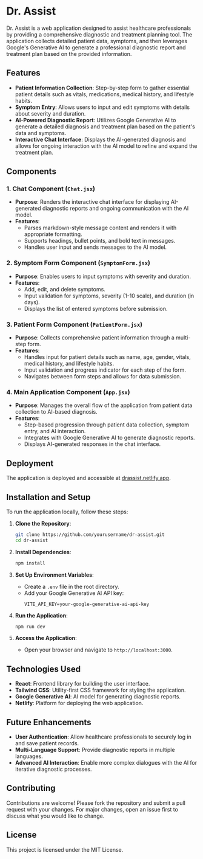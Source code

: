 
# Dr. Assist

Dr. Assist is a web application designed to assist healthcare professionals by providing a comprehensive diagnostic and treatment planning tool. The application collects detailed patient data, symptoms, and then leverages Google's Generative AI to generate a professional diagnostic report and treatment plan based on the provided information.

## Features

- **Patient Information Collection**: Step-by-step form to gather essential patient details such as vitals, medications, medical history, and lifestyle habits.
- **Symptom Entry**: Allows users to input and edit symptoms with details about severity and duration.
- **AI-Powered Diagnostic Report**: Utilizes Google Generative AI to generate a detailed diagnosis and treatment plan based on the patient's data and symptoms.
- **Interactive Chat Interface**: Displays the AI-generated diagnosis and allows for ongoing interaction with the AI model to refine and expand the treatment plan.

## Components

### 1. Chat Component (`Chat.jsx`)
- **Purpose**: Renders the interactive chat interface for displaying AI-generated diagnostic reports and ongoing communication with the AI model.
- **Features**:
  - Parses markdown-style message content and renders it with appropriate formatting.
  - Supports headings, bullet points, and bold text in messages.
  - Handles user input and sends messages to the AI model.

### 2. Symptom Form Component (`SymptomForm.jsx`)
- **Purpose**: Enables users to input symptoms with severity and duration.
- **Features**:
  - Add, edit, and delete symptoms.
  - Input validation for symptoms, severity (1-10 scale), and duration (in days).
  - Displays the list of entered symptoms before submission.

### 3. Patient Form Component (`PatientForm.jsx`)
- **Purpose**: Collects comprehensive patient information through a multi-step form.
- **Features**:
  - Handles input for patient details such as name, age, gender, vitals, medical history, and lifestyle habits.
  - Input validation and progress indicator for each step of the form.
  - Navigates between form steps and allows for data submission.

### 4. Main Application Component (`App.jsx`)
- **Purpose**: Manages the overall flow of the application from patient data collection to AI-based diagnosis.
- **Features**:
  - Step-based progression through patient data collection, symptom entry, and AI interaction.
  - Integrates with Google Generative AI to generate diagnostic reports.
  - Displays AI-generated responses in the chat interface.

## Deployment

The application is deployed and accessible at [drassist.netlify.app](https://drassist.netlify.app).

## Installation and Setup

To run the application locally, follow these steps:

1. **Clone the Repository**:
    ```bash
    git clone https://github.com/yourusername/dr-assist.git
    cd dr-assist
    ```

2. **Install Dependencies**:
    ```bash
    npm install
    ```

3. **Set Up Environment Variables**:
   - Create a `.env` file in the root directory.
   - Add your Google Generative AI API key:
     ```
     VITE_API_KEY=your-google-generative-ai-api-key
     ```

4. **Run the Application**:
    ```bash
    npm run dev
    ```

5. **Access the Application**:
   - Open your browser and navigate to `http://localhost:3000`.

## Technologies Used

- **React**: Frontend library for building the user interface.
- **Tailwind CSS**: Utility-first CSS framework for styling the application.
- **Google Generative AI**: AI model for generating diagnostic reports.
- **Netlify**: Platform for deploying the web application.

## Future Enhancements

- **User Authentication**: Allow healthcare professionals to securely log in and save patient records.
- **Multi-Language Support**: Provide diagnostic reports in multiple languages.
- **Advanced AI Interaction**: Enable more complex dialogues with the AI for iterative diagnostic processes.

## Contributing

Contributions are welcome! Please fork the repository and submit a pull request with your changes. For major changes, open an issue first to discuss what you would like to change.

## License

This project is licensed under the MIT License.
